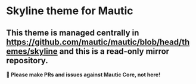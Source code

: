 # Skyline theme for Mautic

## This theme is managed centrally in https://github.com/mautic/mautic/blob/head/themes/skyline and this is a read-only mirror repository.

**📣 Please make PRs and issues against Mautic Core, not here!**